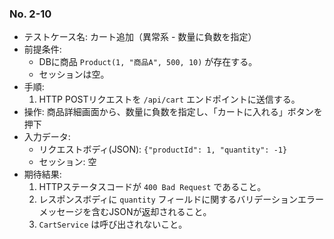 ### No. 2-10

- テストケース名: カート追加（異常系 - 数量に負数を指定）
- 前提条件:
  - DBに商品 `Product(1, "商品A", 500, 10)` が存在する。
  - セッションは空。
- 手順:
  1. HTTP POSTリクエストを `/api/cart` エンドポイントに送信する。
- 操作: 商品詳細画面から、数量に負数を指定し、「カートに入れる」ボタンを押下
- 入力データ:
  - リクエストボディ(JSON): `{"productId": 1, "quantity": -1}`
  - セッション: 空
- 期待結果:
  1. HTTPステータスコードが `400 Bad Request` であること。
  2. レスポンスボディに `quantity` フィールドに関するバリデーションエラーメッセージを含むJSONが返却されること。
  3. `CartService` は呼び出されないこと。
